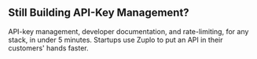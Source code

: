 ## Still Building API-Key Management?
API-key management, developer documentation, and rate-limiting, for any stack, in under 5 minutes. Startups use Zuplo to put an API in their customers' hands faster.

